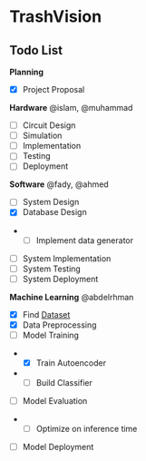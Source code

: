 # TrashVision

## Todo List

**Planning**
- [x] Project Proposal

**Hardware** @islam, @muhammad
- [ ] Circuit Design
- [ ] Simulation
- [ ] Implementation
- [ ] Testing
- [ ] Deployment

**Software** @fady, @ahmed
- [ ] System Design
- [x] Database Design
- - [ ] Implement data generator
- [ ] System Implementation
- [ ] System Testing
- [ ] System Deployment

**Machine Learning** @abdelrhman
- [x] Find [Dataset](https://www.kaggle.com/datasets/mostafaabla/garbage-classification)
- [x] Data Preprocessing
- [ ] Model Training
- - [x] Train Autoencoder
- - [ ] Build Classifier
- [ ] Model Evaluation
- - [ ] Optimize on inference time
- [ ] Model Deployment

